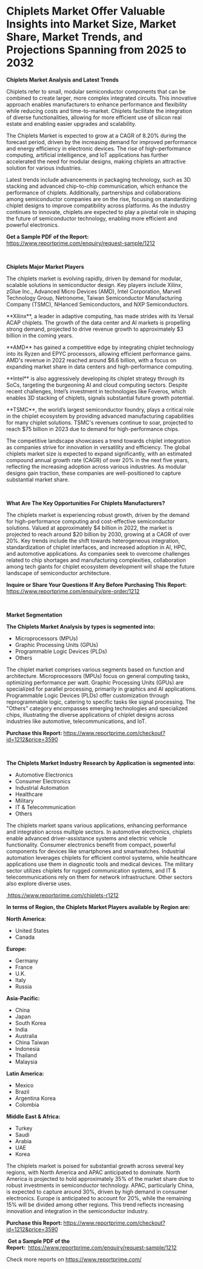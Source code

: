 <p><h1>Chiplets Market Offer Valuable Insights into Market Size, Market Share, Market Trends, and Projections Spanning from 2025 to 2032</h1></p><p><strong>Chiplets Market Analysis and Latest Trends</strong></p>
<p><p>Chiplets refer to small, modular semiconductor components that can be combined to create larger, more complex integrated circuits. This innovative approach enables manufacturers to enhance performance and flexibility while reducing costs and time-to-market. Chiplets facilitate the integration of diverse functionalities, allowing for more efficient use of silicon real estate and enabling easier upgrades and scalability.</p><p>The Chiplets Market is expected to grow at a CAGR of 8.20% during the forecast period, driven by the increasing demand for improved performance and energy efficiency in electronic devices. The rise of high-performance computing, artificial intelligence, and IoT applications has further accelerated the need for modular designs, making chiplets an attractive solution for various industries. </p><p>Latest trends include advancements in packaging technology, such as 3D stacking and advanced chip-to-chip communication, which enhance the performance of chiplets. Additionally, partnerships and collaborations among semiconductor companies are on the rise, focusing on standardizing chiplet designs to improve compatibility across platforms. As the industry continues to innovate, chiplets are expected to play a pivotal role in shaping the future of semiconductor technology, enabling more efficient and powerful electronics.</p></p>
<p><strong>Get a Sample PDF of the Report:&nbsp;</strong> <a href="https://www.reportprime.com/enquiry/request-sample/1212?utm_campaign=3448&utm_medium=2&utm_source=Github&utm_content=ia&utm_term=18032025&utm_id=chiplets">https://www.reportprime.com/enquiry/request-sample/1212</a></p>
<p>&nbsp;</p>
<p><strong>Chiplets Major Market Players</strong></p>
<p><p>The chiplets market is evolving rapidly, driven by demand for modular, scalable solutions in semiconductor design. Key players include Xilinx, zGlue Inc., Advanced Micro Devices (AMD), Intel Corporation, Marvell Technology Group, Netronome, Taiwan Semiconductor Manufacturing Company (TSMC), NHanced Semiconductors, and NXP Semiconductors.</p><p>**Xilinx**, a leader in adaptive computing, has made strides with its Versal ACAP chiplets. The growth of the data center and AI markets is propelling strong demand, projected to drive revenue growth to approximately $3 billion in the coming years.</p><p>**AMD** has gained a competitive edge by integrating chiplet technology into its Ryzen and EPYC processors, allowing efficient performance gains. AMD's revenue in 2022 reached around $6.6 billion, with a focus on expanding market share in data centers and high-performance computing.</p><p>**Intel** is also aggressively developing its chiplet strategy through its SoCs, targeting the burgeoning AI and cloud computing sectors. Despite recent challenges, Intel’s investment in technologies like Foveros, which enables 3D stacking of chiplets, signals substantial future growth potential.</p><p>**TSMC**, the world’s largest semiconductor foundry, plays a critical role in the chiplet ecosystem by providing advanced manufacturing capabilities for many chiplet solutions. TSMC's revenues continue to soar, projected to reach $75 billion in 2023 due to demand for high-performance chips.</p><p>The competitive landscape showcases a trend towards chiplet integration as companies strive for innovation in versatility and efficiency. The global chiplets market size is expected to expand significantly, with an estimated compound annual growth rate (CAGR) of over 20% in the next five years, reflecting the increasing adoption across various industries. As modular designs gain traction, these companies are well-positioned to capture substantial market share.</p></p>
<p>&nbsp;</p>
<p><strong>What Are The Key Opportunities For Chiplets Manufacturers?</strong></p>
<p><p>The chiplets market is experiencing robust growth, driven by the demand for high-performance computing and cost-effective semiconductor solutions. Valued at approximately $4 billion in 2022, the market is projected to reach around $20 billion by 2030, growing at a CAGR of over 20%. Key trends include the shift towards heterogeneous integration, standardization of chiplet interfaces, and increased adoption in AI, HPC, and automotive applications. As companies seek to overcome challenges related to chip shortages and manufacturing complexities, collaboration among tech giants for chiplet ecosystem development will shape the future landscape of semiconductor architecture.</p></p>
<p><strong>Inquire or Share Your Questions If Any Before Purchasing This Report:</strong> <a href="https://www.reportprime.com/enquiry/pre-order/1212?utm_campaign=3448&utm_medium=2&utm_source=Github&utm_content=ia&utm_term=18032025&utm_id=chiplets">https://www.reportprime.com/enquiry/pre-order/1212</a></p>
<p>&nbsp;</p>
<p><strong>Market Segmentation</strong></p>
<p><strong>The Chiplets Market Analysis by types is segmented into:</strong></p>
<p><ul><li>Microprocessors (MPUs)</li><li>Graphic Processing Units (GPUs)</li><li>Programmable Logic Devices (PLDs)</li><li>Others</li></ul></p>
<p><p>The chiplet market comprises various segments based on function and architecture. Microprocessors (MPUs) focus on general computing tasks, optimizing performance per watt. Graphic Processing Units (GPUs) are specialized for parallel processing, primarily in graphics and AI applications. Programmable Logic Devices (PLDs) offer customization through reprogrammable logic, catering to specific tasks like signal processing. The "Others" category encompasses emerging technologies and specialized chips, illustrating the diverse applications of chiplet designs across industries like automotive, telecommunications, and IoT.</p></p>
<p><strong>Purchase this Report:&nbsp;</strong><a href="https://www.reportprime.com/checkout?id=1212&price=3590&utm_campaign=3448&utm_medium=2&utm_source=Github&utm_content=ia&utm_term=18032025&utm_id=chiplets">https://www.reportprime.com/checkout?id=1212&price=3590</a></p>
<p>&nbsp;</p>
<p><strong>The Chiplets Market Industry Research by Application is segmented into:</strong></p>
<p><ul><li>Automotive Electronics</li><li>Consumer Electronics</li><li>Industrial Automation</li><li>Healthcare</li><li>Military</li><li>IT & Telecommunication</li><li>Others</li></ul></p>
<p><p>The chiplets market spans various applications, enhancing performance and integration across multiple sectors. In automotive electronics, chiplets enable advanced driver-assistance systems and electric vehicle functionality. Consumer electronics benefit from compact, powerful components for devices like smartphones and smartwatches. Industrial automation leverages chiplets for efficient control systems, while healthcare applications use them in diagnostic tools and medical devices. The military sector utilizes chiplets for rugged communication systems, and IT & telecommunications rely on them for network infrastructure. Other sectors also explore diverse uses.</p></p>
<p><a href="https://www.reportprime.com/chiplets-r1212?utm_campaign=3448&utm_medium=2&utm_source=Github&utm_content=ia&utm_term=18032025&utm_id=chiplets">&nbsp;https://www.reportprime.com/chiplets-r1212</a></p>
<p><strong>In terms of Region, the Chiplets Market Players available by Region are:</strong></p>
<p>
    <p> <strong> North America: </strong>
        <ul>
            <li>United States</li>
            <li>Canada</li>
        </ul>
        </p> 
    <p> <strong> Europe: </strong>
        <ul>
            <li>Germany</li>
            <li>France</li>
            <li>U.K.</li>
            <li>Italy</li>
            <li>Russia</li>
        </ul>
        </p> 
    <p> <strong> Asia-Pacific: </strong>
        <ul>
            <li>China</li>
            <li>Japan</li>
            <li>South Korea</li>
            <li>India</li>
            <li>Australia</li>
            <li>China Taiwan</li>
            <li>Indonesia</li>
            <li>Thailand</li>
            <li>Malaysia</li>
        </ul>
        </p> 
    <p> <strong> Latin America: </strong>
        <ul>
            <li>Mexico</li>
            <li>Brazil</li>
            <li>Argentina Korea</li>
            <li>Colombia</li>
        </ul>
        </p> 
    <p> <strong> Middle East & Africa: </strong>
        <ul>
            <li>Turkey</li>
            <li>Saudi</li>
            <li>Arabia</li>
            <li>UAE</li>
            <li>Korea</li>
        </ul>
    </p>
    </p>
<p><p>The chiplets market is poised for substantial growth across several key regions, with North America and APAC anticipated to dominate. North America is projected to hold approximately 35% of the market share due to robust investments in semiconductor technology. APAC, particularly China, is expected to capture around 30%, driven by high demand in consumer electronics. Europe is anticipated to account for 20%, while the remaining 15% will be divided among other regions. This trend reflects increasing innovation and integration in the semiconductor industry.</p></p>
<p><strong>Purchase this Report: </strong><a href="https://www.reportprime.com/checkout?id=1212&price=3590&utm_campaign=3448&utm_medium=2&utm_source=Github&utm_content=ia&utm_term=18032025&utm_id=chiplets">https://www.reportprime.com/checkout?id=1212&price=3590</a></p>
<p>&nbsp;<strong>Get a Sample PDF of the Report:&nbsp;&nbsp;</strong><a href="https://www.reportprime.com/enquiry/request-sample/1212?utm_campaign=3448&utm_medium=2&utm_source=Github&utm_content=ia&utm_term=18032025&utm_id=chiplets">https://www.reportprime.com/enquiry/request-sample/1212</a></p>
<p><strong></strong></p>
<p>Check more reports on <a href="https://www.reportprime.com/?utm_campaign=3448&utm_medium=2&utm_source=Github&utm_content=ia&utm_term=18032025&utm_id=chiplets">https://www.reportprime.com/</a></p>